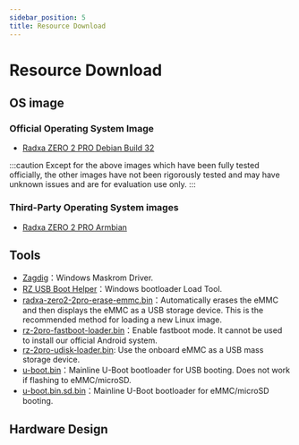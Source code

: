 ```yaml
---
sidebar_position: 5
title: Resource Download
---
```


# Resource Download

## OS image

### Official Operating System Image

- [Radxa ZERO 2 PRO Debian Build 32](https://github.com/radxa-build/radxa-zero-2pro/releases/download/b32/radxa-zero-2pro_debian_bookworm_kde_b32.img.xz)

:::caution
Except for the above images which have been fully tested officially, the other images have not been rigorously tested and may have unknown issues and are for evaluation use only.
:::

### Third-Party Operating System images

- [Radxa ZERO 2 PRO Armbian](https://www.armbian.com/radxa-zero2/)

## Tools

- [Zagdig](https://zadig.akeo.ie/)：Windows Maskrom Driver.
- [RZ USB Boot Helper](https://dl.radxa.com/zero/tools/windows/RZ_USB_Boot_Helper_V1.0.0.zip)：Windows bootloader Load Tool.
- [radxa-zero2-2pro-erase-emmc.bin](https://dl.radxa.com/zero2pro/images/loader/radxa-zero-2pro-erase-emmc.bin)：Automatically erases the eMMC and then displays the eMMC as a USB storage device. This is the recommended method for loading a new Linux image.
- [rz-2pro-fastboot-loader.bin](https://dl.radxa.com/zero2pro/images/loader/rz-2pro-fastboot-loader.bin)：Enable fastboot mode. It cannot be used to install our official Android system.
- [rz-2pro-udisk-loader.bin](https://dl.radxa.com/zero2pro/images/loader/rz-2pro-udisk-loader.bin): Use the onboard eMMC as a USB mass storage device.
- [u-boot.bin](https://dl.radxa.com/zero2pro/images/loader/u-boot.bin)：Mainline U-Boot bootloader for USB booting. Does not work if flashing to eMMC/microSD.
- [u-boot.bin.sd.bin](https://dl.radxa.com/zero2pro/images/loader/u-boot.bin.sd.bin)：Mainline U-Boot bootloader for eMMC/microSD booting.

## Hardware Design

